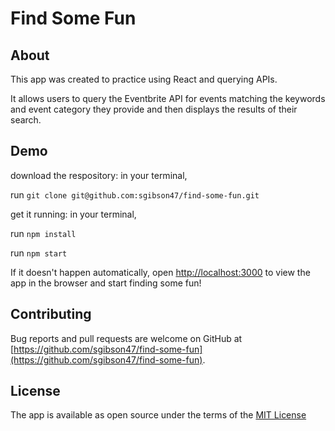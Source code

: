 # Find Some Fun

## About 

This app was created to practice using React and querying APIs.

It allows users to query the Eventbrite API for events matching the keywords and event category they provide and then displays the results of their search.  

## Demo

download the respository:
in your terminal, 

run `git clone git@github.com:sgibson47/find-some-fun.git`

get it running:
in your terminal, 

run `npm install`

run `npm start`

If it doesn't happen automatically, open [http://localhost:3000](http://localhost:3000) to view the app in the browser and start finding some fun!

## Contributing

Bug reports and pull requests are welcome on GitHub at [https://github.com/sgibson47/find-some-fun](https://github.com/sgibson47/find-some-fun).


## License

The app is available as open source under the terms of the [MIT License](http://opensource.org/licenses/MIT)

